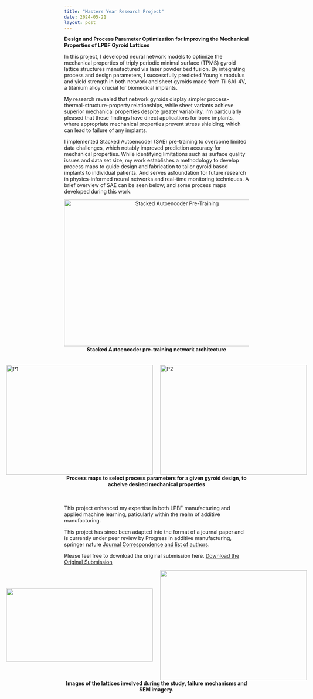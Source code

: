 ```yaml
---
title: "Masters Year Research Project"
date: 2024-05-21
layout: post
---
```

**Design and Process Parameter Optimization for Improving the Mechanical Properties of LPBF Gyroid Lattices**

In this project, I developed neural network models to optimize the mechanical properties of triply periodic minimal surface (TPMS) gyroid lattice structures manufactured via laser powder bed fusion. By integrating process and design parameters, I successfully predicted Young's modulus and yield strength in both network and sheet gyroids made from Ti-6Al-4V, a titanium alloy crucial for biomedical implants.

My research revealed that network gyroids display simpler process-thermal-structure-property relationships, while sheet variants achieve superior mechanical properties despite greater variability.
I'm particularly pleased that these findings have direct applications for bone implants, where appropriate mechanical properties prevent stress shielding; which can lead to 
failure of any implants.

I implemented Stacked Autoencoder (SAE) pre-training to overcome limited data challenges, which notably improved prediction accuracy for mechanical properties. 
While identifying limitations such as surface quality issues and data set size, my work establishes a methodology to develop process maps to guide design and fabrication to tailor gyroid based implants to individual patients.
And serves asfoundation for future research in physics-informed neural networks and real-time monitoring techniques.
A brief overview of SAE can be seen below; and some process maps developed during this work.  
<div style="text-align: center;">
   <img src="https://alexdawes-01.github.io/AlexDawes-Engineering_Portfolio/assets/images/SAE.png" alt="Stacked Autoencoder Pre-Training" width="600" height="400"/>
</div>
<div style="text-align: center;">
 <b>Stacked Autoencoder pre-training network architecture</b>
</div>
 <br> <br>
<div style="display: flex; gap: 20px; align-items: center; justify-content: center;">
 <img src="https://alexdawes-01.github.io/AlexDawes-Engineering_Portfolio/assets/images/Process-Map-1.png" alt="P1" width="400" height="300" />
 <img src="https://alexdawes-01.github.io/AlexDawes-Engineering_Portfolio/assets/images/Process-Map-2.png" alt="P2" width="400" height="300" />
</div>
<div style="text-align: center;">
  <b>Process maps to select process parameters for a given gyroid design, to acheive desired mechanical properties</b>
</div>
 <br> <br>

This project enhanced my expertise in both LPBF manufacturing and applied machine learning, paticularly within the realm of additive manufacturing. 

This project has since been adapted into the format of a journal paper and is currently under peer review by Progress in additive manufacturing, springer nature <a href="https://alexdawes-01.github.io/AlexDawes-Engineering_Portfolio/assets/files/Journal-Paper.pdf" download>Journal Correspondence and list of authors</a>.

Please feel free to download the original submission here. <a href="https://alexdawes-01.github.io/AlexDawes-Engineering_Portfolio/assets/files/Final-Report.pdf" download>Download the Original Submission</a>

<div style="display: flex; gap: 20px; align-items: center; justify-content: center;">
  <img src="https://alexdawes-01.github.io/AlexDawes-Engineering_Portfolio/assets/images/Crush-Lattice.png" alt="" width="400" height="200"/>
  <img src="https://alexdawes-01.github.io/AlexDawes-Engineering_Portfolio/assets/images/Gyroid-SEM.png" alt="" width="400" height="300"/>
</div>

<div style="text-align: center;">
  <b>Images of the lattices involved during the study, failure mechanisms and SEM imagery.</b>
</div>
